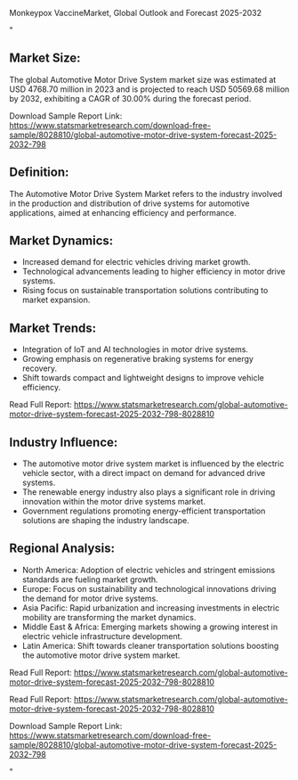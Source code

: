 Monkeypox VaccineMarket, Global Outlook and Forecast 2025-2032

"<html>
<body>

<h2>Market Size:</h2>
<p>The global Automotive Motor Drive System market size was estimated at USD 4768.70 million in 2023 and is projected to reach USD 50569.68 million by 2032, exhibiting a CAGR of 30.00% during the forecast period.</p>
<p>Download Sample Report Link: <a href='https://www.statsmarketresearch.com/download-free-sample/8028810/global-automotive-motor-drive-system-forecast-2025-2032-798'>https://www.statsmarketresearch.com/download-free-sample/8028810/global-automotive-motor-drive-system-forecast-2025-2032-798</a></p>

<h2>Definition:</h2>
<p>The Automotive Motor Drive System Market refers to the industry involved in the production and distribution of drive systems for automotive applications, aimed at enhancing efficiency and performance.</p>

<h2>Market Dynamics:</h2>
<ul>
  <li>Increased demand for electric vehicles driving market growth.</li>
  <li>Technological advancements leading to higher efficiency in motor drive systems.</li>
  <li>Rising focus on sustainable transportation solutions contributing to market expansion.</li>
</ul>

<h2>Market Trends:</h2>
<ul>
  <li>Integration of IoT and AI technologies in motor drive systems.</li>
  <li>Growing emphasis on regenerative braking systems for energy recovery.</li>
  <li>Shift towards compact and lightweight designs to improve vehicle efficiency.</li>
</ul>
<p>Read Full Report: <a href='https://www.statsmarketresearch.com/global-automotive-motor-drive-system-forecast-2025-2032-798-8028810'>https://www.statsmarketresearch.com/global-automotive-motor-drive-system-forecast-2025-2032-798-8028810</a></p>

<h2>Industry Influence:</h2>
<ul>
  <li>The automotive motor drive system market is influenced by the electric vehicle sector, with a direct impact on demand for advanced drive systems.</li>
  <li>The renewable energy industry also plays a significant role in driving innovation within the motor drive systems market.</li>
  <li>Government regulations promoting energy-efficient transportation solutions are shaping the industry landscape.</li>
</ul>

<h2>Regional Analysis:</h2>
<ul>
  <li>North America: Adoption of electric vehicles and stringent emissions standards are fueling market growth.</li>
  <li>Europe: Focus on sustainability and technological innovations driving the demand for motor drive systems.</li>
  <li>Asia Pacific: Rapid urbanization and increasing investments in electric mobility are transforming the market dynamics.</li>
  <li>Middle East & Africa: Emerging markets showing a growing interest in electric vehicle infrastructure development.</li>
  <li>Latin America: Shift towards cleaner transportation solutions boosting the automotive motor drive system market.</li>
</ul>
<p>Read Full Report: <a href='https://www.statsmarketresearch.com/global-automotive-motor-drive-system-forecast-2025-2032-798-8028810'>https://www.statsmarketresearch.com/global-automotive-motor-drive-system-forecast-2025-2032-798-8028810</a></p>

<p>Read Full Report: <a href='https://www.statsmarketresearch.com/global-automotive-motor-drive-system-forecast-2025-2032-798-8028810'>https://www.statsmarketresearch.com/global-automotive-motor-drive-system-forecast-2025-2032-798-8028810</a></p>
<p>Download Sample Report Link: <a href='https://www.statsmarketresearch.com/download-free-sample/8028810/global-automotive-motor-drive-system-forecast-2025-2032-798'>https://www.statsmarketresearch.com/download-free-sample/8028810/global-automotive-motor-drive-system-forecast-2025-2032-798</a></p>

</body>
</html>"
